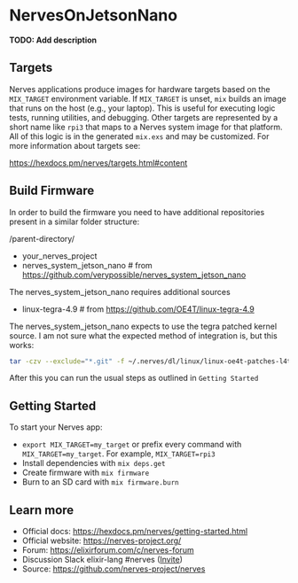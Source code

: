 # NervesOnJetsonNano

**TODO: Add description**

## Targets

Nerves applications produce images for hardware targets based on the
`MIX_TARGET` environment variable. If `MIX_TARGET` is unset, `mix` builds an
image that runs on the host (e.g., your laptop). This is useful for executing
logic tests, running utilities, and debugging. Other targets are represented by
a short name like `rpi3` that maps to a Nerves system image for that platform.
All of this logic is in the generated `mix.exs` and may be customized. For more
information about targets see:

https://hexdocs.pm/nerves/targets.html#content


## Build Firmware

In order to build the firmware you need to have additional repositories present in a similar folder structure:

/parent-directory/
  - your_nerves_project
  - nerves_system_jetson_nano # from https://github.com/verypossible/nerves_system_jetson_nano

The nerves_system_jetson_nano requires additional sources
- linux-tegra-4.9 # from https://github.com/OE4T/linux-tegra-4.9

The nerves_system_jetson_nano expects to use the tegra patched kernel source. I am not sure what the expected method of integration is, but this works:

```bash
tar -czv --exclude="*.git" -f ~/.nerves/dl/linux/linux-oe4t-patches-l4t-r32.5.tar.gz linux-tegra-4.9
```

After this you can run the usual steps as outlined in `Getting Started`

## Getting Started

To start your Nerves app:
  * `export MIX_TARGET=my_target` or prefix every command with
    `MIX_TARGET=my_target`. For example, `MIX_TARGET=rpi3`
  * Install dependencies with `mix deps.get`
  * Create firmware with `mix firmware`
  * Burn to an SD card with `mix firmware.burn`

## Learn more

  * Official docs: https://hexdocs.pm/nerves/getting-started.html
  * Official website: https://nerves-project.org/
  * Forum: https://elixirforum.com/c/nerves-forum
  * Discussion Slack elixir-lang #nerves ([Invite](https://elixir-slackin.herokuapp.com/))
  * Source: https://github.com/nerves-project/nerves
